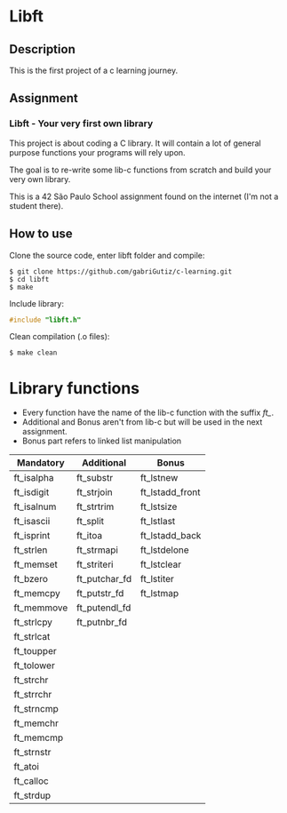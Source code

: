 # Libft

## Description
This is the first project of a c learning journey.

## Assignment
### Libft - Your very first own library
This project is about coding a C library.
It will contain a lot of general purpose functions your programs will rely upon.

The goal is to re-write some lib-c functions from scratch and build your very own library.

This is a 42 São Paulo School assignment found on the internet (I'm not a student there).

## How to use
Clone the source code, enter libft folder and compile:
```shell
$ git clone https://github.com/gabriGutiz/c-learning.git
$ cd libft
$ make
```

Include library:
```c
#include "libft.h"
```

Clean compilation (.o files):
```shell
$ make clean
```

# Library functions
* Every function have the name of the lib-c function with the suffix *ft_*.
* Additional and Bonus aren't from lib-c but will be used in the next assignment.
* Bonus part refers to linked list manipulation

| Mandatory  | Additional    | Bonus           |
|------------|---------------|-----------------|
| ft_isalpha | ft_substr     | ft_lstnew       |
| ft_isdigit | ft_strjoin    | ft_lstadd_front |
| ft_isalnum | ft_strtrim    | ft_lstsize      |
| ft_isascii | ft_split      | ft_lstlast      |
| ft_isprint | ft_itoa       | ft_lstadd_back  |
| ft_strlen  | ft_strmapi    | ft_lstdelone    |
| ft_memset  | ft_striteri   | ft_lstclear     |
| ft_bzero   | ft_putchar_fd | ft_lstiter      |
| ft_memcpy  | ft_putstr_fd  | ft_lstmap       |
| ft_memmove | ft_putendl_fd |                 |
| ft_strlcpy | ft_putnbr_fd  |                 |
| ft_strlcat |               |                 |
| ft_toupper |               |                 |
| ft_tolower |               |                 |
| ft_strchr  |               |                 |
| ft_strrchr |               |                 |
| ft_strncmp |               |                 |
| ft_memchr  |               |                 |
| ft_memcmp  |               |                 |
| ft_strnstr |               |                 |
| ft_atoi    |               |                 |
| ft_calloc  |               |                 |
| ft_strdup  |               |                 |

